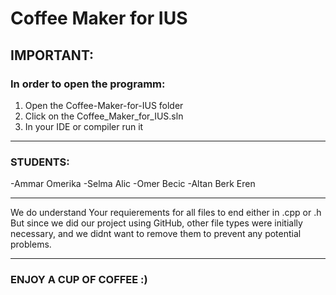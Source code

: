 # Coffee Maker for IUS
## IMPORTANT:

### In order to open the programm:
1) Open the Coffee-Maker-for-IUS folder
2) Click on the Coffee_Maker_for_IUS.sln
3) In your IDE or compiler run it

--------------------------------------------------------------

### STUDENTS:
-Ammar Omerika
-Selma Alic
-Omer Becic
-Altan Berk Eren

--------------------------------------------------------------

We do understand Your requierements for all files to end
either in .cpp or .h
But since we did our project using GitHub, other file types
were initially necessary, and we didnt want to remove them
to prevent any potential problems.

--------------------------------------------------------------

### ENJOY A CUP OF COFFEE :)
